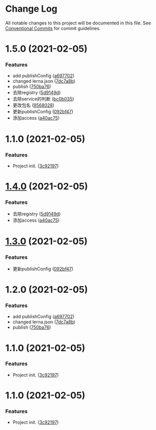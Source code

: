 # Change Log

All notable changes to this project will be documented in this file.
See [Conventional Commits](https://conventionalcommits.org) for commit guidelines.

# 1.5.0 (2021-02-05)


### Features

* add publishConfig ([a697702](https://github.com/nicedudu/toolbox/commit/a697702abac144a18c49145f45073f0a7d02b972))
* changed lerna.json ([7dc7a8b](https://github.com/nicedudu/toolbox/commit/7dc7a8b94980b8bbe0d8078e0e06d9a957aac5cd))
* publish ([750ba76](https://github.com/nicedudu/toolbox/commit/750ba7638b95925991446cf84d452f7fa63c6861))
* 去除registry ([5d9149d](https://github.com/nicedudu/toolbox/commit/5d9149d4963323bb33bd3d7e50a0a9f7ce173b5b))
* 去除service的判断 ([bc0b035](https://github.com/nicedudu/toolbox/commit/bc0b0350db3d31f8d004552409a04f75795ce7a5))
* 更改包名 ([9568028](https://github.com/nicedudu/toolbox/commit/95680280a9324aac2fcb4f9862e23df518671041))
* 更新publishConfig ([092bf47](https://github.com/nicedudu/toolbox/commit/092bf4716f1bc0cbf6c4eba90ef13d4eae5454cb))
* 添加access ([a40ac75](https://github.com/nicedudu/toolbox/commit/a40ac75198098a51eaa66ce78c99829e937e93ff))



# 1.1.0 (2021-02-05)


### Features

* Project init. ([3c92197](https://github.com/nicedudu/toolbox/commit/3c92197b01626da44aa65b8e4f8ec79cc8424ccf))





# [1.4.0](https://github.com/nicedudu/toolbox/compare/@toolbox/hooks@1.3.0...@toolbox/hooks@1.4.0) (2021-02-05)


### Features

* 去除registry ([5d9149d](https://github.com/nicedudu/toolbox/commit/5d9149d4963323bb33bd3d7e50a0a9f7ce173b5b))
* 添加access ([a40ac75](https://github.com/nicedudu/toolbox/commit/a40ac75198098a51eaa66ce78c99829e937e93ff))





# [1.3.0](https://github.com/nicedudu/toolbox/compare/@toolbox/hooks@1.2.0...@toolbox/hooks@1.3.0) (2021-02-05)


### Features

* 更新publishConfig ([092bf47](https://github.com/nicedudu/toolbox/commit/092bf4716f1bc0cbf6c4eba90ef13d4eae5454cb))





# 1.2.0 (2021-02-05)


### Features

* add publishConfig ([a697702](https://github.com/nicedudu/toolbox/commit/a697702abac144a18c49145f45073f0a7d02b972))
* changed lerna.json ([7dc7a8b](https://github.com/nicedudu/toolbox/commit/7dc7a8b94980b8bbe0d8078e0e06d9a957aac5cd))
* publish ([750ba76](https://github.com/nicedudu/toolbox/commit/750ba7638b95925991446cf84d452f7fa63c6861))



# 1.1.0 (2021-02-05)


### Features

* Project init. ([3c92197](https://github.com/nicedudu/toolbox/commit/3c92197b01626da44aa65b8e4f8ec79cc8424ccf))





# 1.1.0 (2021-02-05)


### Features

* Project init. ([3c92197](https://github.com/nicedudu/toolbox/commit/3c92197b01626da44aa65b8e4f8ec79cc8424ccf))
